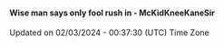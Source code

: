 #### Wise man says only fool rush in - McKidKneeKaneSir
Updated on 02/03/2024 - 00:37:30 (UTC) Time Zone
